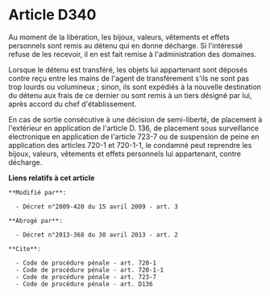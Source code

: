 # Article D340

Au moment de la libération, les bijoux, valeurs, vêtements et effets personnels sont remis au détenu qui en donne décharge.
Si l'intéressé refuse de les recevoir, il en est fait remise à l'administration des domaines. 

Lorsque le détenu est transféré, les objets lui appartenant sont déposés contre reçu entre les mains de l'agent de
transfèrement s'ils ne sont pas trop lourds ou volumineux ; sinon, ils sont expédiés à la nouvelle destination du détenu aux
frais de ce dernier ou sont remis à un tiers désigné par lui, après accord du chef d'établissement. 

En cas de sortie consécutive à une décision de semi-liberté, de placement à l'extérieur en application de l'article D. 136,
de placement sous surveillance électronique en application de l'article 723-7 ou de suspension de peine en application des
articles 720-1 et 720-1-1, le condamné peut reprendre les bijoux, valeurs, vêtements et effets personnels lui appartenant,
contre décharge.

**Liens relatifs à cet article**

	**Modifié par**:

	  - Décret n°2009-420 du 15 avril 2009 - art. 3

	**Abrogé par**:

	  - Décret n°2013-368 du 30 avril 2013 - art. 2

	**Cite**:

	  - Code de procédure pénale - art. 720-1
	  - Code de procédure pénale - art. 720-1-1
	  - Code de procédure pénale - art. 723-7
	  - Code de procédure pénale - art. D136
